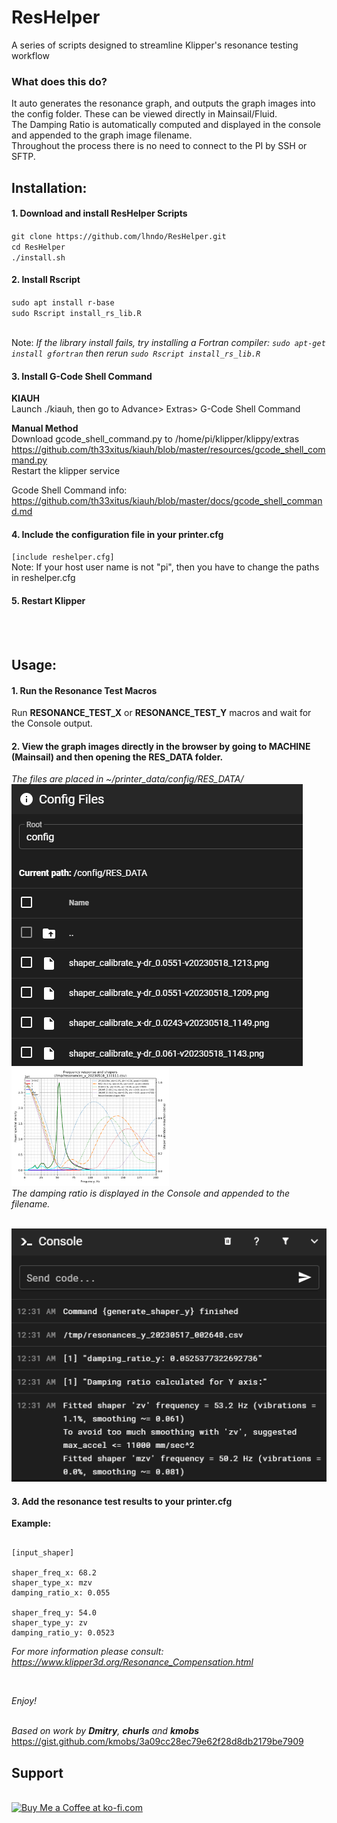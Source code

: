 # ResHelper
A series of scripts designed to streamline Klipper's resonance testing workflow

### What does this do?

It auto generates the resonance graph, and outputs the graph images into the config folder. These can be viewed directly in Mainsail/Fluid.<br>
The Damping Ratio is automatically computed and displayed in the console and appended to the graph image filename.<br>
Throughout the process there is no need to connect to the PI by SSH or SFTP.

## Installation:

#### 1. Download and install ResHelper Scripts 

`git clone https://github.com/lhndo/ResHelper.git`<br>
`cd ResHelper`<br>
`./install.sh`<br>

#### 2. Install Rscript

`sudo apt install r-base`<br>
`sudo Rscript install_rs_lib.R`

<br> Note: *If the library install fails, try installing a Fortran compiler: `sudo apt-get install gfortran` then rerun `sudo Rscript install_rs_lib.R`*   

#### 3. Install G-Code Shell Command
**KIAUH**  
Launch ./kiauh, then go to Advance> Extras> G-Code Shell Command

**Manual Method**  
Download gcode_shell_command.py to /home/pi/klipper/klippy/extras <br>
https://github.com/th33xitus/kiauh/blob/master/resources/gcode_shell_command.py <br>
Restart the klipper service

Gcode Shell Command info:
https://github.com/th33xitus/kiauh/blob/master/docs/gcode_shell_command.md

#### 4. Include the configuration file in your printer.cfg

`[include reshelper.cfg]` <br>
Note: If your host user name is not "pi", then you have to change the paths in reshelper.cfg

#### 5. Restart Klipper

<br><br>

## Usage:

#### 1. Run the Resonance Test Macros 
Run **RESONANCE_TEST_X** or **RESONANCE_TEST_Y** macros and wait for the Console output.

#### 2. View the graph images directly in the browser by going to MACHINE (Mainsail) and then opening the RES_DATA folder.
*The files are placed in ~/printer_data/config/RES_DATA/*<br>
<img src="Images/config.png"/><br>
<img src="Images/graph.png" width=50%/>
<br>
*The damping ratio is displayed in the Console and appended to the filename.*<br><br>

<img src="Images/console.png"/>


#### 3. Add the resonance test results to your printer.cfg 
**Example:**
<pre><code>
[input_shaper]

shaper_freq_x: 68.2
shaper_type_x: mzv
damping_ratio_x: 0.055

shaper_freq_y: 54.0
shaper_type_y: zv
damping_ratio_y: 0.0523
</code></pre>

*For more information please consult: https://www.klipper3d.org/Resonance_Compensation.html*

<br>

*Enjoy!*
<br>
<br>

*Based on work by **Dmitry**, **churls** and **kmobs***<br>
https://gist.github.com/kmobs/3a09cc28ec79e62f28d8db2179be7909

## Support
<br>
<a href='https://ko-fi.com/lh_eng' target='_blank'><img height='46' style='border:0px;height:36px;' src='https://az743702.vo.msecnd.net/cdn/kofi3.png?v=0' border='0' alt='Buy Me a Coffee at ko-fi.com' />
